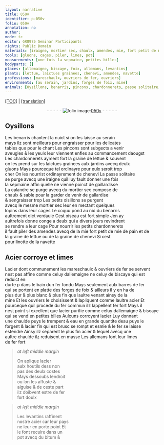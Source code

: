 ```yaml
---
layout: narrative
title: 050v
identifier: p-050v
folio: 050v
annotation: no
author:
mode: tc
editor: GR8975 Seminar Participants
rights: Public Domain
materials: [iraigne, mortier sec, chaulx, amendes, mie, fort petit de mie de pain, graine de lettue, graine de chenevi, navette, Acier, acier, fer, fer fondu, barres de fer, fer commun, fer fort, acier purifie, eau, acier fin, le plus fin acier, fer fort doulx, bitum]
tools: [gluons, cages, piler, limes, pot]
measurements: [une fois la sepmaine, petites billes]
bodyparts: []
places: [allemaigne, biscaye, foix, allemans, levantins]
plants: [lettue, laictues grainees, chenevi, amendes, navette]
professions: [mareschaulx, ouvriers de fer, ouvriers]
environments: [au serain, jardins, forges de foix, mine]
animals: [Oysillons, benarris, pincons, chardonnerets, passe solitaire, iraigne, calandre, oisillons, coquu, verdaule, oiseau, linotte]
---
```


 <p><a href="{{ site.baseurl }}/diplomatic/">[TOC]</a> | <a href="{{ site.baseurl }}/texts/p-050v_tl/" target="_blank">[translation]</a></p><div class="folio" align="center">- - - - - <a href="http://gallica.bnf.fr/ark:/12148/btv1b10500001g/f106.image" target="_blank"><img src="https://cu-mkp.github.io/2017-workshop-edition/assets/photo-icon.png" alt="folio image: " style="display:inline-block; margin-bottom:-3px;"/>050v</a> - - - - - </div>  
  

## <span class="al">Oysillons</span>

 
Les <span class="al">benarris</span> chantent <span class="tmp">la nuict</span> si on les laisse <span class="env">au serain</span><br/> mays ilz sont meilleurs pour engraisser pour les delicates<br/> tables que pour le chant Les <span class="al">pincons</span> sont subgects a venir<br/> aveugles & les yeulx leur viennent enfles au <span class="tmp">comma<span class="exp">n</span>cem<span class="exp">ent</span> daougst</span><br/> Les <span class="al">chardonnerets</span> ayment fort la graine de <span class="pa">lettue</span> & souvent<br/> on les prend sur les <span class="pa">laictues grainees</span> aulx <span class="env">jardins</span> avecq deulx<br/> <span class="tl">gluons</span> Mays pourceque tel ordinayre pour eulx seroit trop<br/> cher On les nourrist ordinayrem<span class="exp">ent</span> de <span class="pa">chenevi</span> La <span class="al">passe solitaire</span><br/> se purge avecq une <span class="m"><span class="al">iraigne</span></span> quil luy fault donner <span class="ms"><span class="tmp">une fois<br/> la sepmaine</span></span> affin quelle ne vienne poinct de gaillardisse<br/> La <span class="al">calandre</span> se purge avecq du <span class="m">mortier sec</span> compose de<br/> <span class="m">chaulx</span> & sable pour la garder de venir de gallardise<br/> & sengraisser trop Les petits <span class="al">oisillons</span> se purgent<br/> avecq le mesme <span class="m">mortier sec</span> leur en mectant quelques<br/> lopins dans leur <span class="tl">cages</span> Le <span class="al">coquu</span> pond au nid du <span class="al">benarris</span><br/> aultrem<span class="exp">ent</span> dict <span class="al">verdaule</span> Cest <span class="al">oiseau</span> est fort simple Jen ay<br/> aultrefois donne conge a deulx qui <span class="tmp">a divers jours</span> revindrent<br/> se rendre a leur cage Pour nourrir les petits <span class="al">chardonnerets</span><br/> il fault <span class="tl">piler</span> des <span class="m"><span class="pa">amendes</span></span> avecq <span class="del">de la <span class="m">mie</span></span> <span class="m"><span class="add">fort petit de mie</span> de pain</span> et de<br/> la <span class="m">graine de <span class="pa">lettue</span></span> ou de la <span class="m">graine de <span class="pa">chenevi</span></span> Si cest<br/> pour <span class="al">linotte</span> de la <span class="m"><span class="pa">navette</span></span>
 
 
  

## <span class="m">Acier</span> corroye et <span class="tl">limes</span>

 
L<span class="m">acier</span> dont communem<span class="exp">ent</span> les <span class="pro">mareschaulx</span> & <span class="pro">ouvriers de <span class="m">fer</span></span> se servent<br/> nest pas affine co<span class="exp">mm</span>e celuy d<span class="pl">allemaigne</span> ne celuy de <span class="pl">biscaye</span> qui est reduict en<br/> durte <span class="del">p</span> dans le bain dun <span class="m">fer fondu</span> Mays <span class="del">seulem<span class="exp">ent</span></span> aulx <span class="m">barres de fer</span><br/> qui se portent en platte des <span class="env">forges de <span class="pl">foix</span></span> & ailleurs il y en ha de<br/> plus dur & plus blanc & plus fin que laultre venant ainsy de la<br/> <span class="env">mine</span> Et les <span class="pro">ouvriers</span> le choisissent & lapliquent co<span class="exp">mm</span>e laultre <span class="m">acier</span> Et<br/> pourceque quil procede du <span class="m">fer commun</span> ilz lappellent <span class="m">fer fort</span> Mays il<br/> nest point si excellent que l<span class="m">acier purifie</span> co<span class="exp">mm</span>e celuy d<span class="pl">allemaigne</span> & <span class="pl">biscaye</span><br/> qui se vend en <span class="ms">petites billes</span> Aulcuns corroyent l<span class="m">acier</span> Luy donnant<br/> une chaulde puys le trempent <span class="del">& <span class="m">eau</span></span> en grande quantite d<span class="m">eau</span> puys le<br/> forgent & l<span class="m">acier fin</span> qui est brusc se rompt et esmie & le <span class="m">fer</span> se laisse<br/> estendre Ainsy ilz separent <span class="m">le plus fin acier</span> <span class="del">&</span> lequel avecq une<br/> aultre chaulde ilz reduisent en masse Les <span class="pl">allemans</span> font leur <span class="tl">limes</span><br/> de <span class="m">fer fort</span>
 
> *at left middle margin*
> 
> 
>   On aplique l<span class="m">acier</span><br/> aulx houtils <span class="del">dess</span> non<br/> pas des deulx costes<br/> Mays dessoubs lendroit<br/> ou lon les affuste &<br/> aiguise & de ceste part<br/> ilz doibvent estre de <span class="m">fer<br/> fort doulx</span>
 
> *at left middle margin*
> 
> 
>   Les <span class="pl">levantins</span> raffinent<br/> n<span class="exp">ost</span>re <span class="m">acier</span> car leur pays<br/> ne leur en porte point Et<br/> le font recuire dans un<br/> <span class="tl">pot</span> avecq du <span class="m">bitum</span> &
 
 